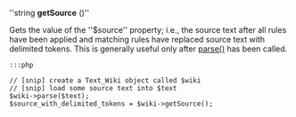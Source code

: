 
''string **getSource** ()''

Gets the value of the ''$source'' property; i.e., the source text after all rules have been applied and matching rules have replaced source text with delimited tokens.  This is generally useful only after [parse()](MethodParse) has been called.

	:::php
	
	// [snip] create a Text_Wiki object called $wiki
	// [snip] load some source text into $text
	$wiki->parse($text);
	$source_with_delimited_tokens = $wiki->getSource();


